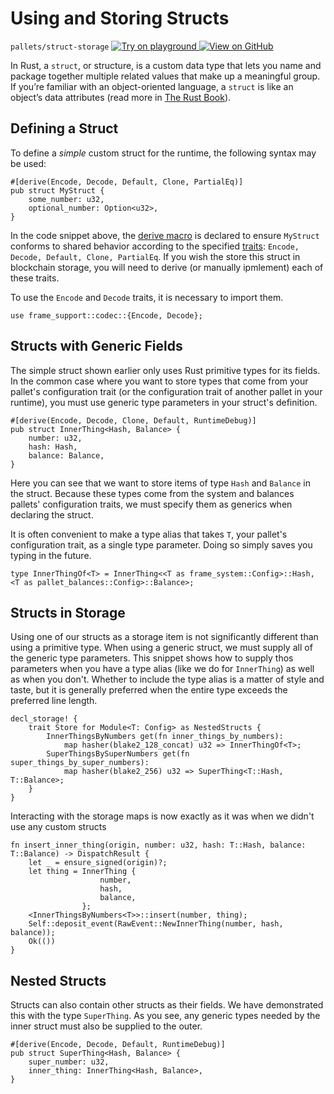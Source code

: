 # Using and Storing Structs

`pallets/struct-storage`
<a target="_blank" href="https://playground.substrate.dev/?deploy=recipes&files=%2Fhome%2Fsubstrate%2Fworkspace%2Fpallets%2Fstruct-storage%2Fsrc%2Flib.rs">
	<img src="https://img.shields.io/badge/Playground-Try%20it!-brightgreen?logo=Parity%20Substrate" alt ="Try on playground"/>
</a>
<a target="_blank" href="https://github.com/substrate-developer-hub/recipes/tree/master/pallets/struct-storage/src/lib.rs">
	<img src="https://img.shields.io/badge/Github-View%20Code-brightgreen?logo=github" alt ="View on GitHub"/>
</a>

In Rust, a `struct`, or structure, is a custom data type that lets you name and package together
multiple related values that make up a meaningful group. If you’re familiar with an object-oriented
language, a `struct` is like an object’s data attributes (read more in
[The Rust Book](https://doc.rust-lang.org/book/ch05-01-defining-structs.html)).

## Defining a Struct

To define a _simple_ custom struct for the runtime, the following syntax may be used:

```rust, ignore
#[derive(Encode, Decode, Default, Clone, PartialEq)]
pub struct MyStruct {
    some_number: u32,
    optional_number: Option<u32>,
}
```

In the code snippet above, the
[derive macro](https://doc.rust-lang.org/rust-by-example/trait/derive.html) is declared to ensure
`MyStruct` conforms to shared behavior according to the specified
[traits](https://doc.rust-lang.org/book/ch10-02-traits.html):
`Encode, Decode, Default, Clone, PartialEq`. If you wish the store this struct in blockchain
storage, you will need to derive (or manually ipmlement) each of these traits.

To use the `Encode` and `Decode` traits, it is necessary to import them.

```rust, ignore
use frame_support::codec::{Encode, Decode};
```

## Structs with Generic Fields

The simple struct shown earlier only uses Rust primitive types for its fields. In the common case
where you want to store types that come from your pallet's configuration trait (or the configuration
trait of another pallet in your runtime), you must use generic type parameters in your struct's
definition.

```rust, ignore
#[derive(Encode, Decode, Clone, Default, RuntimeDebug)]
pub struct InnerThing<Hash, Balance> {
	number: u32,
	hash: Hash,
	balance: Balance,
}
```

Here you can see that we want to store items of type `Hash` and `Balance` in the struct. Because
these types come from the system and balances pallets' configuration traits, we must specify them as
generics when declaring the struct.

It is often convenient to make a type alias that takes `T`, your pallet's configuration trait, as a
single type parameter. Doing so simply saves you typing in the future.

```rust, ignore
type InnerThingOf<T> = InnerThing<<T as frame_system::Config>::Hash, <T as pallet_balances::Config>::Balance>;
```

## Structs in Storage

Using one of our structs as a storage item is not significantly different than using a primitive
type. When using a generic struct, we must supply all of the generic type parameters. This snippet
shows how to supply thos parameters when you have a type alias (like we do for `InnerThing`) as well
as when you don't. Whether to include the type alias is a matter of style and taste, but it is
generally preferred when the entire type exceeds the preferred line length.

```rust, ignore
decl_storage! {
	trait Store for Module<T: Config> as NestedStructs {
		InnerThingsByNumbers get(fn inner_things_by_numbers):
			map hasher(blake2_128_concat) u32 => InnerThingOf<T>;
		SuperThingsBySuperNumbers get(fn super_things_by_super_numbers):
			map hasher(blake2_256) u32 => SuperThing<T::Hash, T::Balance>;
	}
}
```

Interacting with the storage maps is now exactly as it was when we didn't use any custom structs

```rust, ignore
fn insert_inner_thing(origin, number: u32, hash: T::Hash, balance: T::Balance) -> DispatchResult {
	let _ = ensure_signed(origin)?;
	let thing = InnerThing {
					number,
					hash,
					balance,
				};
	<InnerThingsByNumbers<T>>::insert(number, thing);
	Self::deposit_event(RawEvent::NewInnerThing(number, hash, balance));
	Ok(())
}
```

## Nested Structs

Structs can also contain other structs as their fields. We have demonstrated this with the type
`SuperThing`. As you see, any generic types needed by the inner struct must also be supplied to the
outer.

```rust, ignore
#[derive(Encode, Decode, Default, RuntimeDebug)]
pub struct SuperThing<Hash, Balance> {
	super_number: u32,
	inner_thing: InnerThing<Hash, Balance>,
}
```
